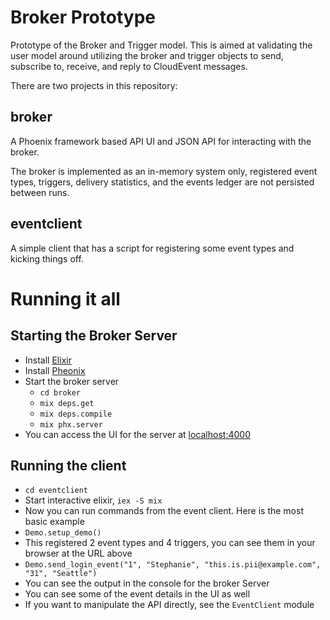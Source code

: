 # Broker Prototype

Prototype of the Broker and Trigger model. This is aimed at validating the user
model around utilizing the broker and trigger objects to send, subscribe to,
receive, and reply to CloudEvent messages.

There are two projects in this repository:

## broker

A Phoenix framework based API UI and JSON API for interacting with the broker.

The broker is implemented as an in-memory system only, registered event types,
triggers, delivery statistics, and the events ledger are not persisted between
runs.

## eventclient

A simple client that has a script for registering some event types and
kicking things off.

# Running it all

## Starting the Broker Server

 * Install [Elixir](https://elixir-lang.org/install.html)
 * Install [Pheonix](https://hexdocs.pm/phoenix/installation.html)
 * Start the broker server
   * `cd broker`
   * `mix deps.get`
   * `mix deps.compile`
   * `mix phx.server`
 * You can access the UI for the server at [localhost:4000](http://localhost:4000/)

## Running the client

 * `cd eventclient`
 * Start interactive elixir, `iex -S mix`
 * Now you can run commands from the event client. Here is the most basic example
  * `Demo.setup_demo()`
   * This registered 2 event types and 4 triggers, you can see them in your browser at the URL above
  * `Demo.send_login_event("1", "Stephanie", "this.is.pii@example.com", "31", "Seattle")`
   * You can see the output in the console for the broker Server
   * You can see some of the event details in the UI as well
 * If you want to manipulate the API directly, see the `EventClient` module
